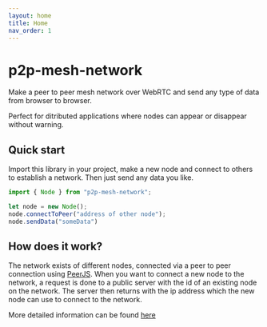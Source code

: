 ```yaml
---
layout: home
title: Home
nav_order: 1
---
```


# p2p-mesh-network

Make a peer to peer mesh network over WebRTC and send any type of data from browser to browser.

Perfect for ditributed applications where nodes can appear or disappear without warning.

## Quick start

Import this library in your project, make a new node and connect to others to establish a network. Then just send any data you like.

``` typescript
import { Node } from "p2p-mesh-network";

let node = new Node();
node.connectToPeer("address of other node");
node.sendData("someData")
```

## How does it work?

The network exists of different nodes, connected via a peer to peer connection using [PeerJS](https://peerjs.com/). When you want to connect a new node to the network, a request is done to a public server with the id of an existing node on the network. The server then returns with the ip address which the new node can use to connect to the network.

More detailed information can be found [here](network-structure.md)
